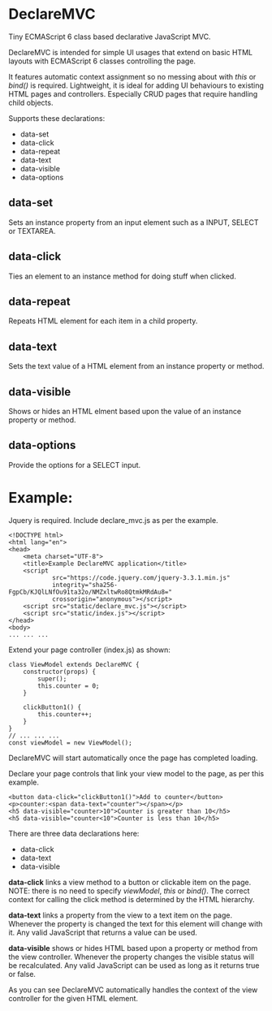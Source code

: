 # DeclareMVC
Tiny ECMAScript 6 class based declarative JavaScript MVC.

DeclareMVC is intended for simple UI usages that extend on basic HTML layouts with ECMAScript 6 classes controlling the page.

It features automatic context assignment so no messing about with *this* or *bind()* is required.  Lightweight, it is 
ideal for adding UI behaviours to existing HTML pages and controllers.  Especially CRUD pages that require handling child
objects.

Supports these declarations:

* data-set
* data-click
* data-repeat
* data-text
* data-visible
* data-options

data-set
--------

Sets an instance property from an input element such as a INPUT, SELECT or TEXTAREA.

data-click
----------

Ties an element to an instance method for doing stuff when clicked.

data-repeat
-----------

Repeats HTML element for each item in a child property.

data-text
---------

Sets the text value of a HTML element from an instance property or method.

data-visible
------------

Shows or hides an HTML elment based upon the value of an instance property or method.

data-options
------------

Provide the options for a SELECT input.

Example:
========

Jquery is required.  Include declare_mvc.js as per the example.

    <!DOCTYPE html>
    <html lang="en">
    <head>
        <meta charset="UTF-8">
        <title>Example DeclareMVC application</title>
        <script
                src="https://code.jquery.com/jquery-3.3.1.min.js"
                integrity="sha256-FgpCb/KJQlLNfOu91ta32o/NMZxltwRo8QtmkMRdAu8="
                crossorigin="anonymous"></script>
        <script src="static/declare_mvc.js"></script>
        <script src="static/index.js"></script>
    </head>
    <body>
    ... ... ...
    
Extend your page controller (index.js) as shown:
    
    class ViewModel extends DeclareMVC {
        constructor(props) {
            super();
            this.counter = 0;
        }
        
        clickButton1() {
            this.counter++;
        }
    }
    // ... ... ...
    const viewModel = new ViewModel();

DeclareMVC will start automatically once the page has completed loading.  

Declare your page controls that link your view model to the page, as per this example.

    <button data-click="clickButton1()">Add to counter</button>
    <p>counter:<span data-text="counter"></span></p>
    <h5 data-visible="counter>10">Counter is greater than 10</h5>
    <h5 data-visible="counter<10">Counter is less than 10</h5>

There are three data declarations here:

* data-click
* data-text
* data-visible

**data-click** links a view method to a button or clickable item on the page.  NOTE: there is no need to specify *viewModel*, *this* 
or *bind()*.  The correct context for calling the click method is determined by the HTML hierarchy.

**data-text** links a property from the view to a text item on the page.  Whenever the property is changed the 
text for this element will change with it.  Any valid JavaScript that returns a value can be used.

**data-visible** shows or hides HTML based upon a property or method from the view controller.  Whenever the property
changes the visible status will be recalculated.  Any valid JavaScript can be used as long as it returns true or false.

As you can see DeclareMVC automatically handles the context of the view controller for the given HTML element.
